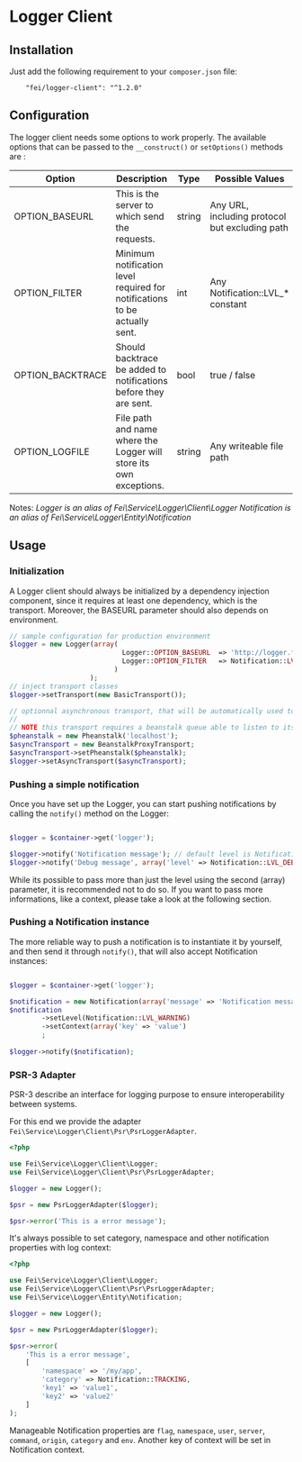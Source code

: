 # Logger Client

## Installation

Just add the following requirement to your `composer.json` file:

```
    "fei/logger-client": "^1.2.0"
```

## Configuration

The logger client needs some options to work properly. The available options that can be passed to the `__construct()` or `setOptions()` methods are :


| Option           | Description                                                                | Type   | Possible Values                                | Default                 |
|------------------|----------------------------------------------------------------------------|--------|------------------------------------------------|-------------------------|
| OPTION_BASEURL   | This is the server to which send the requests.                             | string | Any URL, including protocol but excluding path | --                      |
| OPTION_FILTER    | Minimum notification level required for notifications to be actually sent. | int    | Any Notification::LVL_* constant               | Notification::LVL_ERROR |
| OPTION_BACKTRACE | Should backtrace be added to notifications before they are sent.           | bool   | true / false                                   | true                    |
| OPTION_LOGFILE   | File path and name where the Logger will store its own exceptions.         | string | Any writeable file  path                       | /tmp/logger.log         |

Notes:
*Logger is an alias of Fei\Service\Logger\Client\Logger*
*Notification is an alias of Fei\Service\Logger\Entity\Notification*

## Usage

### Initialization

A Logger client should always be initialized by a dependency injection component, since it requires at least one dependency, which is the transport. Moreover, the BASEURL parameter should also depends on environment.

```php
// sample configuration for production environment
$logger = new Logger(array(
                            Logger::OPTION_BASEURL  => 'http://logger.flash-global.net',
                            Logger::OPTION_FILTER   => Notification::LVL_DEBUG,
                          )
                    );
// inject transport classes
$logger->setTransport(new BasicTransport());

// optionnal asynchronous transport, that will be automatically used to push notifications
//
// NOTE this transport requires a beanstalk queue able to listen to its requests
$pheanstalk = new Pheanstalk('localhost');
$asyncTransport = new BeanstalkProxyTransport;
$asyncTransport->setPheanstalk($pheanstalk);
$logger->setAsyncTransport($asyncTransport);
```


### Pushing a simple notification

Once you have set up the Logger, you can start pushing notifications by calling the `notify()` method on the Logger:

```php

$logger = $container->get('logger');

$logger->notify('Notification message'); // default level is Notification::LVL_INFO
$logger->notify('Debug message', array('level' => Notification::LVL_DEBUG));
```

While its possible to pass more than just the level using the second (array) parameter, it is recommended not to do so. If you want to pass more informations, like a context, please take a look at the following section.

### Pushing a Notification instance

The more reliable way to push a notification is to instantiate it by yourself, and then send it through `notify()`, that will also accept Notification instances:

```php

$logger = $container->get('logger');

$notification = new Notification(array('message' => 'Notification message'));
$notification
        ->setLevel(Notification::LVL_WARNING)
        ->setContext(array('key' => 'value')
        ;
        
$logger->notify($notification);
```

### PSR-3 Adapter

PSR-3 describe an interface for logging purpose to ensure interoperability between systems.

For this end we provide the adapter `Fei\Service\Logger\Client\Psr\PsrLoggerAdapter`.

```php
<?php

use Fei\Service\Logger\Client\Logger;
use Fei\Service\Logger\Client\Psr\PsrLoggerAdapter;

$logger = new Logger();

$psr = new PsrLoggerAdapter($logger);

$psr->error('This is a error message');
```

It's always possible to set category, namespace and other notification properties with log context: 

```php
<?php

use Fei\Service\Logger\Client\Logger;
use Fei\Service\Logger\Client\Psr\PsrLoggerAdapter;
use Fei\Service\Logger\Entity\Notification;

$logger = new Logger();

$psr = new PsrLoggerAdapter($logger);

$psr->error(
    'This is a error message',
    [
        'namespace' => '/my/app',
        'category' => Notification::TRACKING,
        'key1' => 'value1',
        'key2' => 'value2'
    ]
);
```

Manageable Notification properties are `flag`, `namespace`, `user`, `server`, `command`, `origin`, `category` and `env`.
Another key of context will be set in Notification context.
